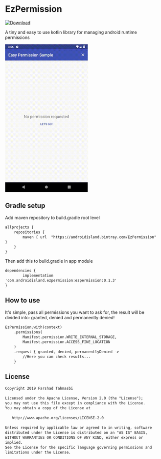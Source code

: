 # EzPermission
 [ ![Download](https://api.bintray.com/packages/androidisland/EzPermission/ezpermission/images/download.svg?version=0.1.3) ](https://bintray.com/androidisland/EzPermission/ezpermission/0.1.3/link)

A tiny and easy to use kotlin library for managing android runtime permissions

![](sample-gif.gif)

## Gradle setup

Add maven repository to build.gradle root level

	allprojects {
		repositories {
			maven { url  "https://androidisland.bintray.com/EzPermission" }
		}
	}
  
Then add this to build.gradle in app module
  
  	dependencies {
	        implementation 'com.androidisland.ezpermission:ezpermission:0.1.3'
	}

## How to use

It's simple, pass all permissions you want to ask for,
the result will be divided into: granted, denied and permanently denied!

    EzPermission.with(context)
        .permissions(
            Manifest.permission.WRITE_EXTERNAL_STORAGE,
            Manifest.permission.ACCESS_FINE_LOCATION
        )
        .request { granted, denied, permanentlyDenied ->
            //Here you can check results...
        }
## License

    Copyright 2019 Farshad Tahmasbi
    
    Licensed under the Apache License, Version 2.0 (the "License");
    you may not use this file except in compliance with the License.
    You may obtain a copy of the License at
    
       http://www.apache.org/licenses/LICENSE-2.0
    
    Unless required by applicable law or agreed to in writing, software
    distributed under the License is distributed on an "AS IS" BASIS,
    WITHOUT WARRANTIES OR CONDITIONS OF ANY KIND, either express or implied.
    See the License for the specific language governing permissions and
    limitations under the License.    

            
